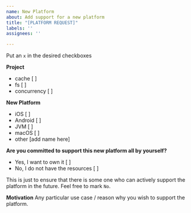 ```yaml
---
name: New Platform
about: Add support for a new platform
title: "[PLATFORM REQUEST]"
labels: ''
assignees: ''

---
```


Put an `x` in the desired checkboxes

**Project**
- cache [ ]
- fs [ ]
- concurrency [ ]

**New Platform**
- iOS [ ]
- Android [ ]
- JVM [ ]
- macOS [ ]
- other [add name here]

**Are you committed to support this new platform all by yourself?**
- Yes, I want to own it [ ]
- No, I do not have the resources [ ]

This is just to ensure that there is some one who can actively support the platform in the future. Feel free to mark `No`.

**Motivation**
Any particular use case / reason why you wish to support the platform.
